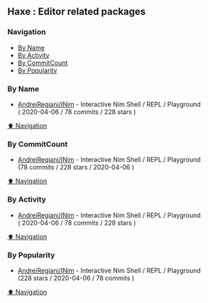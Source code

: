 ## Haxe : Editor related packages


### Navigation

- [By Name](#by-name)
- [By Activity](#by-activity)
- [By CommitCount](#by-commitcount)
- [By Popularity](#by-popularity)

### By Name
<!-- PROJECTS_LIST -->
- [AndreiRegiani/INim](https://github.com/AndreiRegiani/INim) - Interactive Nim Shell / REPL / Playground <br/> ( 2020-04-06 / 78 commits / 228 stars )
<!-- /PROJECTS_LIST -->

[⬆ Navigation](#navigation)

### By CommitCount
<!-- COMMITCOUNT_LIST -->
- [AndreiRegiani/INim](https://github.com/AndreiRegiani/INim) - Interactive Nim Shell / REPL / Playground <br/> (78 commits / 228 stars / 2020-04-06 )
<!-- /COMMITCOUNT_LIST -->
[⬆ Navigation](#navigation)

### By Activity
<!-- ACTIVITY_LIST -->
- [AndreiRegiani/INim](https://github.com/AndreiRegiani/INim) - Interactive Nim Shell / REPL / Playground <br/> ( 2020-04-06 / 78 commits / 228 stars )
<!-- /ACTIVITY_LIST -->

[⬆ Navigation](#navigation)

### By Popularity
<!-- POPULARITY_LIST -->
- [AndreiRegiani/INim](https://github.com/AndreiRegiani/INim) - Interactive Nim Shell / REPL / Playground <br/> (228 stars / 2020-04-06 / 78 commits )
<!-- /POPULARITY_LIST -->

[⬆ Navigation](#navigation)
